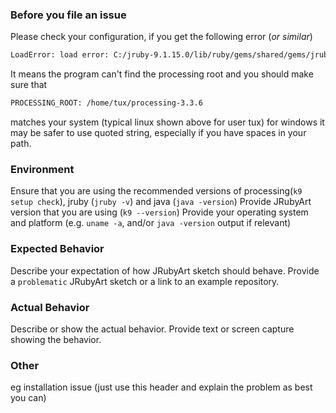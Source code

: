### Before you file an issue

Please check your configuration, if you get the following error (_or similar_)
```bash
LoadError: load error: C:/jruby-9.1.15.0/lib/ruby/gems/shared/gems/jruby_art-1.4.6/lib/jruby_art/app --java.lang.NoClassDefFoundError: processing/core/PApplet
```
It means the program can't find the processing root and you should make sure that
```bash
PROCESSING_ROOT: /home/tux/processing-3.3.6
```
matches your system (typical linux shown above for user tux) for windows it may be safer to use quoted string, especially if you have spaces in your path.


<!--
This is a simple template for filing JRubyArt issues.

Please help us help you by providing the information below.

Text inside XML comment tags will not be shown in your report.
-->

### Environment

Ensure that you are using the recommended versions of processing(`k9 setup check`), jruby (`jruby -v`) and java (`java -version`) 
Provide JRubyArt version that you are using (`k9 --version`)
Provide your operating system and platform (e.g. `uname -a`, and/or `java -version` output if relevant)

### Expected Behavior

Describe your expectation of how JRubyArt sketch should behave.
Provide a `problematic` JRubyArt sketch or a link to an example repository.

### Actual Behavior

Describe or show the actual behavior.
Provide text or screen capture showing the behavior.

### Other

eg installation issue (just use this header and explain the problem as best you can)
